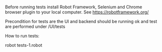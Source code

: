 Before running tests install Robot Framework, Selenium and Chrome browser plugin to your local computer.
See https://robotframework.org/

Precondition for tests are the UI and backend should be running ok and test are performed under /UI/tests

How to run tests:

robot tests-1.robot



